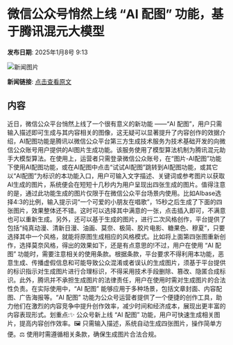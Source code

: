# 微信公众号悄然上线 “AI 配图” 功能，基于腾讯混元大模型

**发布日期**: 2025年1月8号 9:13

![新闻图片](https://upload.chinaz.com/2025/0108/6387192399750842114501627.png)

**新闻链接**: [点击查看原文](https://www.aibase.com/zh/news/14541)

## 内容

近日，微信公众平台悄然上线了一个很有意义的新功能 ——“AI 配图”，用户只需输入描述即可生成与其内容相关的图像，这无疑可以显著提升了内容创作的效据介绍，AI配图功能是腾讯以微信公众平台第三方生成技术服务为技术基础开发的向微信公众账号用户提供的AI图片生成功能。该服务使用了模型算法机制为腾讯混元助手大模型算法。在使用上，运营者只需登录微信公众账号，在“图片-AI配图”功能下使用AI配图功能，或在AI配图中点击“试试AI配图”跳转到AI配图功能，或其它以“AI配图”为标识的本功能入口，用户可输入文字描述、关键词或参考图片以获取AI生成的图片，系统便会在短短十几秒内为用户呈现出四张生成的图片。值得注意的是，通过此功能生成的图片仅限于在微信公众平台场景内使用。比如AIbase选择4:3的比例，输入提示词“一个可爱的小朋友在唱歌”，15秒之后生成了下面的四张图片，效果整体还不错。这时可以选择其中满意的一张，点击插入即可，不满意也可以重新生成。另外，还可以基于生成的图片，进行二次风格创作，平台提供了包括“纯真动漫、清新日漫、油画、莫奈、极简、胶片电影、糖果色、穆夏”，只要选择其中一个风格，就能将原图生成相应的风格模式。比如将上面第四张图重新创作，选择莫奈风格，得出的效果如下，还是有点意思的!不过，用户在使用 “AI 配图” 功能时，需要注意相关的使用条款。根据条款，平台要求不得利用本功能，恶意生成、传播虚假信息和可能导致公众混淆或者误认的生成图片，须基于平台提供的标识指示对生成图片进行合理标识，不得采用技术手段删除、篡改、隐匿合成标识。此外，腾讯并不承担生成图片的法律责任，用户在使用时需对生成图片的合法性负责。在实际使用中，“AI 配图” 能够应用于多种场景，包括文章封面、内容配图、广告海报等。“AI 配图” 功能为公众号运营者提供了一个便捷的创作工具，助力他们在激烈的内容竞争中提升创作效率，减少时间和经济成本，展现出更丰富的内容表现形式。划重点:✨ 公众号新上线 “AI 配图” 功能，用户可快速生成相关图片，提高内容创作效率。🖼️ 只需输入描述，系统自动生成四张图片，操作简单方便。⚖️ 使用时需遵循相关条款，确保生成图片合法合规。
